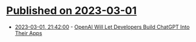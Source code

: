 # [Published on 2023-03-01](index.md)

* [2023-03-01, 21:42:00](https://developers.slashdot.org/story/23/03/01/2140248/openai-will-let-developers-build-chatgpt-into-their-apps?utm_source=rss1.0mainlinkanon&utm_medium=feed) - [OpenAI Will Let Developers Build ChatGPT Into Their Apps](https://developers.slashdot.org/story/23/03/01/2140248/openai-will-let-developers-build-chatgpt-into-their-apps?utm_source=rss1.0mainlinkanon&utm_medium=feed)
